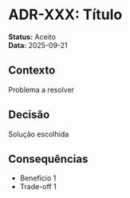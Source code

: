 # ADR-XXX: Título

**Status:** Aceito  
**Data:** 2025-09-21

## Contexto
Problema a resolver

## Decisão
Solução escolhida

## Consequências
- Benefício 1
- Trade-off 1
